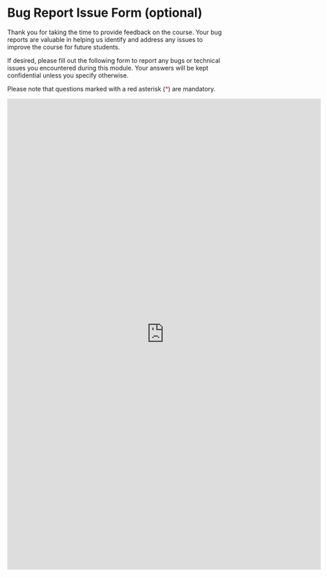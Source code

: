 # Bug Report Issue Form (optional)

Thank you for taking the time to provide feedback on the course. Your bug reports are valuable in helping us identify and address any issues to improve the course for future students.

If desired, please fill out the following form to report any bugs or technical issues you encountered during this module. Your answers will be kept confidential unless you specify otherwise. 

Please note that questions marked with a red asterisk (<span style="color:red">*</span>) are mandatory.

<iframe src="https://docs.google.com/forms/d/e/1FAIpQLSdBIiXzrICmXA5AS0RnXGm8VBAspyVDEnbk8HYq9-6pE12nyg/viewform?embedded=true&entry.773889902=1. General probability concepts" width="720" height="1080" frameborder="0" marginheight="0" marginwidth="0">Laden…</iframe>